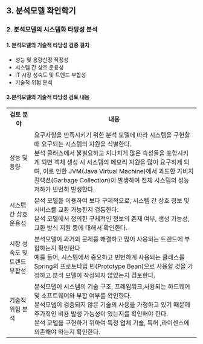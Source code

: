 ## 3. 분석모델 확인학기
### 2. 분석모델의 시스템화 타당성 분석
#### 1. 분석모델의 기술적 타당성 검증 걸차
- 성능 및 용량산정 적정성
- 시스템 간 상호 운용성
- IT 시장 성숙도 및 트엔드 부합성
- 기술적 위험 분석
#### 2.분석모델의 기술적 타당성 검토 내용
<table>
    <tr>
        <th>검토 분야</th>
        <th>내용</th>
    </tr>
    <tr>
        <td>성능 및 용량</td>
        <td>요구사항을 만족시키기 위한 분석 모델에 따라 시스템을 구현할 때 요구되는 시스템의 자원을 식별한다.
        <br>분석 클래스에서 불필요하고 지나치게 많은 속성들을 포함시키게 되면 객체 생성 시 시스템의 메모리 자원을 많이 요구하게 되며, 이로 인한 JVM(Java Virtual Machine)에서 과도한 가비지 컬렉션(Garbage Collection)이 발생하여 전체 시스템의 성능 저하가 빈번히 발생한다.</td>
    </tr>
    <tr>
        <td>시스템 간 상호 운용성</td>
        <td>분석 모델을 이용하여 보다 구체적으로, 시스템 간 상호 정보 및 서비스를 교환 가능한지 검통한다.<br>분석 모델에서 정의한 구체적인 정보의 존재 여부, 생성 가능성, 교환 방식 지원 등에 대해서 확인한다.</td>
    </tr>
    <tr>
        <td>시장 성숙도 및 트렌드 부합성</td>
        <td>분석모델이 과거의 문제를 해결하고 많이 사용되는 트렌드에 부합하는지 확인한다<br>예를 들어, 시스템에서 중요하고 빈번하게 사용되는 클래스를 Spring의 프로토타입 빈(Prototype Bean)으로 사용할 것을 가정하고 분석 모델이 작성되지 않았는지 검토한다.</td>
    </tr>
    <tr>
        <td>기술적 위험 분석</td>
        <td>분석모델이 시스템의 기술 구조, 프레임워크,사용되는 하드웨어 및 소프트웨어와 부합 여부를 확인한다.<br>분석모델이 검증되지 않은 기술의 사용을 가정하고 있기 때문에 추가적인 비용 발생 가능성이 있는지를 확인해야 한다.<br>분석 모델을 구현하기 위하여 특정 업체 기술, 특허 ,라이센스에 의존해야 하는지 확인한다.</td>
    </tr>
</table>
